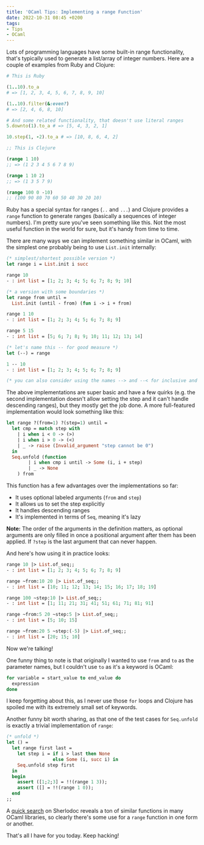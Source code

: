 ```yaml
---
title: 'OCaml Tips: Implementing a range Function'
date: 2022-10-31 08:45 +0200
tags:
- Tips
- OCaml
---
```


Lots of programming languages have some built-in range functionality, that's
typically used to generate a list/array of integer numbers. Here are
a couple of examples from Ruby and Clojure:

``` ruby
# This is Ruby

(1..10).to_a
# => [1, 2, 3, 4, 5, 6, 7, 8, 9, 10]

(1..10).filter(&:even?)
# => [2, 4, 6, 8, 10]

# And some related functionality, that doesn't use literal ranges
5.downto(1).to_a # => [5, 4, 3, 2, 1]

10.step(1, -2).to_a # => [10, 8, 6, 4, 2]
```

``` clojure
;; This is Clojure

(range 1 10)
;; => (1 2 3 4 5 6 7 8 9)

(range 1 10 2)
;; => (1 3 5 7 9)

(range 100 0 -10)
;; (100 90 80 70 60 50 40 30 20 10)
```

Ruby has a special syntax for ranges (`..` and `...`) and Clojure provides
a `range` function to generate ranges (basically a sequences of integer numbers).
I'm pretty sure you've seen something like this. Not the most useful function in
the world for sure, but it's handy from time to time.

There are many ways we can implement something similar in OCaml, with the
simplest one probably being to use `List.init` internally:

``` ocaml
(* simplest/shortest possible version *)
let range i = List.init i succ

range 10
- : int list = [1; 2; 3; 4; 5; 6; 7; 8; 9; 10]

(* a version with some boundaries *)
let range from until =
  List.init (until - from) (fun i -> i + from)

range 1 10
- : int list = [1; 2; 3; 4; 5; 6; 7; 8; 9]

range 5 15
- : int list = [5; 6; 7; 8; 9; 10; 11; 12; 13; 14]

(* let's name this -- for good measure *)
let (--) = range

1 -- 10
- : int list = [1; 2; 3; 4; 5; 6; 7; 8; 9]

(* you can also consider using the names --> and --< for inclusive and exclusive ranges *)
```

The above implementations are super basic and have a few quirks (e.g. the second
implementation doesn't allow setting the step and it can't handle descending
ranges), but they mostly get the job done. A more full-featured implementation
would look something like this:

``` ocaml
let range ?(from=1) ?(step=1) until =
  let cmp = match step with
    | i when i < 0 -> (>)
    | i when i > 0 -> (<)
    | _ -> raise (Invalid_argument "step cannot be 0")
  in
  Seq.unfold (function
        | i when cmp i until -> Some (i, i + step)
        | _ -> None
    ) from
```

This function has a few advantages over the implementations so far:

- It uses optional labeled arguments (`from` and `step`)
- It allows us to set the step explicitly
- It handles descending ranges
- It's implemented in terms of `Seq`, meaning it's lazy

**Note:** The order of the arguments in the definition matters, as optional
arguments are only filled in once a positional argument after them has been
applied. If `?step` is the last argument that can never happen.

And here's how using it in practice looks:

``` ocaml
range 10 |> List.of_seq;;
- : int list = [1; 2; 3; 4; 5; 6; 7; 8; 9]

range ~from:10 20 |> List.of_seq;;
- : int list = [10; 11; 12; 13; 14; 15; 16; 17; 18; 19]

range 100 ~step:10 |> List.of_seq;;
- : int list = [1; 11; 21; 31; 41; 51; 61; 71; 81; 91]

range ~from:5 20 ~step:5 |> List.of_seq;;
- : int list = [5; 10; 15]

range ~from:20 5 ~step:(-5) |> List.of_seq;;
- : int list = [20; 15; 10]
```

Now we're talking!

One funny thing to note is that originally I wanted to use `from` and `to` as
the parameter names, but I couldn't use `to` as it's a keyword is OCaml:

``` ocaml
for variable = start_value to end_value do
  expression
done
```

I keep forgetting about this, as I never use those `for` loops and Clojure has
spoiled me with its extremely small set of keywords.

Another funny bit worth sharing, as that one of the test cases for `Seq.unfold` is
exactly a trivial implementation of `range`:

``` ocaml
(* unfold *)
let () =
  let range first last =
    let step i = if i > last then None
                 else Some (i, succ i) in
    Seq.unfold step first
  in
  begin
    assert ([1;2;3] = !!(range 1 3));
    assert ([] = !!(range 1 0));
  end
;;
```

A [quick
search](https://doc.sherlocode.com/?q=int%20-%3E%20int%20-%3E%20int%20list) on
Sherlodoc reveals a ton of similar functions in many OCaml libraries, so clearly
there's some use for a `range` function in one form or another.

That's all I have for you today. Keep hacking!
